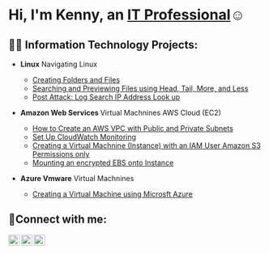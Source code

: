 <h1>Hi, I'm Kenny, an <a href="https://linkedin.com/in/Kennybarr1">IT Professional</a>☺</h1>

<h2>👨‍💻 Information Technology Projects:</h2>

- <b>Linux</b>
Navigating Linux
  - [Creating Folders and Files](https://github.com/KennySBarr/Files-and-folders)
  - [Searching and Previewing Files using Head, Tail, More, and Less](https://github.com/KennySBarr/head-tails)
  - [Post Attack: Log Search IP Address Look up](https://github.com/KennySBarr/IP-address)
 
 - <b>Amazon Web Services </b>
 Virtual Machnines AWS Cloud (EC2)
   - [How to Create an AWS VPC with Public and Private Subnets](https://github.com/KennySBarr/my-vpc)
   - [Set Up CloudWatch Monitoring](https://github.com/KennySBarr/cloud-trail)
   - [Creating a Virtual Machnine (Instance) with an IAM User Amazon S3 Permissions only ](https://github.com/KennySBarr/awsvm)
   - [Mounting an encrypted EBS onto Instance](https://github.com/KennySBarr/MountingEBS)
 
- <b>Azure Vmware</b>
Virtual Machnines
   - [Creating a Virtual Machine using Microsft Azure](https://github.com/KennySBarr/creating-vm)
  

<h2>🤳Connect with me:</h2>

[<img align="left" alt="Josh | Twitter" width="22px" src="https://cdn.jsdelivr.net/npm/simple-icons@v3/icons/twitter.svg" />][twitter]
[<img align="left" alt="Josh | LinkedIn" width="22px" src="https://cdn.jsdelivr.net/npm/simple-icons@v3/icons/linkedin.svg" />][linkedin]
[<img align="left" alt="Josh | Instagram" width="22px" src="https://cdn.jsdelivr.net/npm/simple-icons@v3/icons/instagram.svg" />][instagram]

[twitter]: https://twitter.com/Jane
[instagram]: https://www.instagram.com/Jane
[linkedin]: https://linkedin.com/in/kennybarr1

